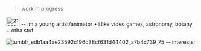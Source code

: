 > work in progress



<img width="35" height="24" alt="21961dc9" src="https://github.com/user-attachments/assets/a0ca6751-ddc7-4a33-966a-1071ccb3f07a" />  --  im a young artist/animator • i like video games, astronomy, botany + otha stuf

![tumblr_edb1aa4ae23592c196c38cf631d44402_a7b4c739_75](https://github.com/user-attachments/assets/e3bbb4df-b94d-4121-9413-e9fca0c8fd9e)  --  interests:
